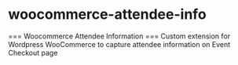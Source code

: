 # woocommerce-attendee-info
=== Woocommerce Attendee Information ===
Custom extension for Wordpress WooCommerce to capture attendee information on Event Checkout page
